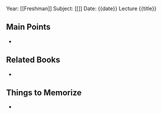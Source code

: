 Year: [[Freshman]] 
Subject: [[]] 
Date: {{date}} 
Lecture {{title}} 
## Main Points
-
## Related Books
-
## Things to Memorize
-